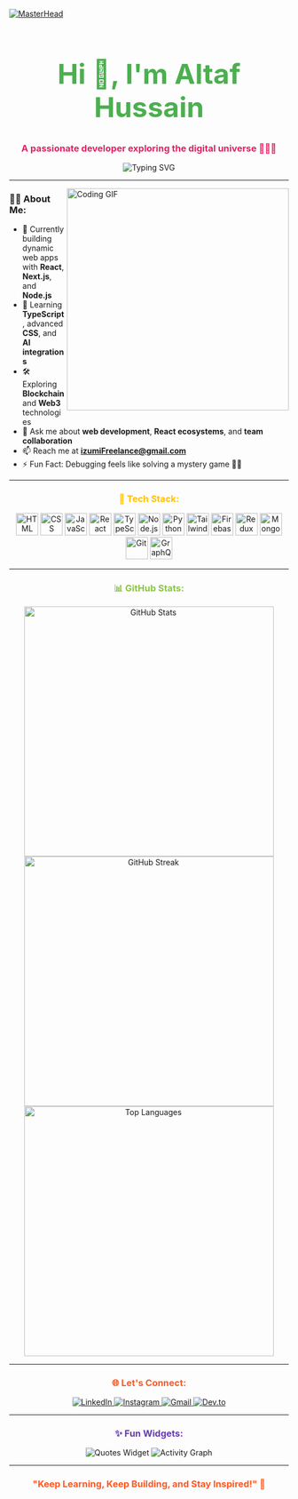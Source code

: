 [![MasterHead](https://repository-images.githubusercontent.com/588181932/e36ec678-7984-4cdd-8e4c-a3932772ff8e)](https://www.linkedin.com/in/altaf-hussain-325967324)

<h1 align="center" style="font-size: 50px; color: #4CAF50;">Hi 👋, I'm Altaf Hussain</h1>
<h3 align="center" style="color: #E91E63;">A passionate developer exploring the digital universe 🐱‍👤🌌</h3>

<div align="center">
  <img src="https://readme-typing-svg.demolab.com?font=Fira+Code&size=22&duration=4000&pause=500&color=4CAF50&width=450&lines=Full-Stack+Web+Developer;Tech+Enthusiast;Lifelong+Learner;Open+to+Collaboration;Problem+Solver" alt="Typing SVG" />
</div>

---

<img align="right" src="https://media1.giphy.com/media/v1.Y2lkPTc5MGI3NjExOTFqaXg2aDhvOWRiajJjcjdteGhiaHp5czQzYmZmYTFuNGFvZmExdSZlcD12MV9pbnRlcm5hbF9naWZfYnlfaWQmY3Q9Zw/wLNuW1tCKRiPmDV5Y4/giphy.webp" alt="Coding GIF" width="400" />

### 👨‍💻 About Me:
- 🔭 Currently building dynamic web apps with **React**, **Next.js**, and **Node.js**  
- 🌱 Learning **TypeScript**, advanced **CSS**, and **AI integrations**  
- 🛠️ Exploring **Blockchain** and **Web3** technologies  
- 💬 Ask me about **web development**, **React ecosystems**, and **team collaboration**  
- 📫 Reach me at **izumiFreelance@gmail.com**  
- ⚡ Fun Fact: Debugging feels like solving a mystery game 🕵️‍♂️  

---

<div align="center">
  <h3 style="color: #FFC107;">🚀 Tech Stack:</h3>
  <p>
    <img src="https://cdn.worldvectorlogo.com/logos/html-1.svg" alt="HTML" width="40" height="40" />
    <img src="https://cdn.worldvectorlogo.com/logos/css-3.svg" alt="CSS" width="40" height="40" />
    <img src="https://cdn.worldvectorlogo.com/logos/javascript-1.svg" alt="JavaScript" width="40" height="40" />
    <img src="https://cdn.worldvectorlogo.com/logos/react-2.svg" alt="React" width="40" height="40" />
    <img src="https://cdn.worldvectorlogo.com/logos/typescript.svg" alt="TypeScript" width="40" height="40" />
    <img src="https://cdn.worldvectorlogo.com/logos/nodejs-1.svg" alt="Node.js" width="40" height="40" />
    <img src="https://cdn.worldvectorlogo.com/logos/python-5.svg" alt="Python" width="40" height="40" />
    <img src="https://cdn.worldvectorlogo.com/logos/tailwind-css-2.svg" alt="Tailwind CSS" width="40" height="40" />
    <img src="https://cdn.worldvectorlogo.com/logos/firebase-1.svg" alt="Firebase" width="40" height="40" />
    <img src="https://cdn.worldvectorlogo.com/logos/redux.svg" alt="Redux" width="40" height="40" />
    <img src="https://cdn.worldvectorlogo.com/logos/mongodb-icon-1.svg" alt="MongoDB" width="40" height="40" />
    <img src="https://cdn.worldvectorlogo.com/logos/git-icon.svg" alt="Git" width="40" height="40" />
    <img src="https://cdn.worldvectorlogo.com/logos/graphql.svg" alt="GraphQL" width="40" height="40" />
  </p>
</div>

---

<h3 align="center" style="color: #8BC34A;">📊 GitHub Stats:</h3>
<div align="center">
  <img src="https://github-readme-stats.vercel.app/api?username=izumifreelance&show_icons=true&theme=radical" alt="GitHub Stats" width="450" />
  <img src="https://github-readme-streak-stats.herokuapp.com/?user=izumifreelance&theme=radical" alt="GitHub Streak" width="450" />
  <img src="https://github-readme-stats.vercel.app/api/top-langs?username=izumifreelance&show_icons=true&theme=radical&layout=compact" alt="Top Languages" width="450" />
</div>

---

<h3 align="center" style="color: #FF5722;">🌐 Let's Connect:</h3>
<p align="center">
  <a href="https://www.linkedin.com/in/altaf-hussain-325967324" target="_blank">
    <img src="https://img.icons8.com/color/48/000000/linkedin.png" alt="LinkedIn" />
  </a>
  <a href="https://instagram.com/its" target="_blank">
    <img src="https://img.icons8.com/color/48/000000/instagram-new.png" alt="Instagram" />
  </a>
  <a href="mailto:izumiFreelance@gmail.com" target="_blank">
    <img src="https://img.icons8.com/color/48/000000/gmail-new.png" alt="Gmail" />
  </a>
  <a href="https://dev.to/izumifreelance" target="_blank">
    <img src="https://img.icons8.com/windows/48/000000/dev.png" alt="Dev.to" />
  </a>
</p>

---

<h3 align="center" style="color: #673AB7;">✨ Fun Widgets:</h3>
<p align="center">
  <img src="https://quotes-github-readme.vercel.app/api?type=horizontal&theme=radical" alt="Quotes Widget" />
  <img src="https://github-readme-activity-graph.vercel.app/graph?username=izumifreelance&theme=radical" alt="Activity Graph" />
</p>

---

<div align="center">
  <h3 style="color: #FF5722;">"Keep Learning, Keep Building, and Stay Inspired!" 🚀</h3>
</div>
